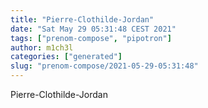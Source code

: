 ```yaml
---
title: "Pierre-Clothilde-Jordan"
date: "Sat May 29 05:31:48 CEST 2021"
tags: ["prenom-compose", "pipotron"]
author: m1ch3l
categories: ["generated"]
slug: "prenom-compose/2021-05-29-05:31:48"
---
```


Pierre-Clothilde-Jordan
